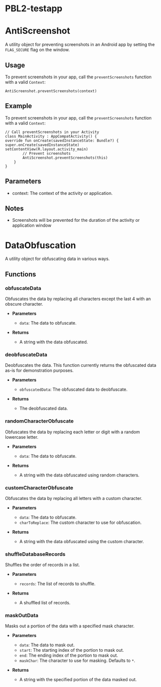 # PBL2-testapp
# AntiScreenshot

A utility object for preventing screenshots in an Android app by setting the `FLAG_SECURE` flag on the window.

## Usage

To prevent screenshots in your app, call the `preventScreenshots` function with a valid `Context`:

```
AntiScreenshot.preventScreenshots(context)
```

## Example

To prevent screenshots in your app, call the `preventScreenshots` function with a valid `Context`:

```
// Call preventScreenshots in your Activity
class MainActivity : AppCompatActivity() {
override fun onCreate(savedInstanceState: Bundle?) {
super.onCreate(savedInstanceState)
setContentView(R.layout.activity_main)
        // Prevent screenshots
        AntiScreenshot.preventScreenshots(this)
    }
}
```

## Parameters

- context: The context of the activity or application.

## Notes

- Screenshots will be prevented for the duration of the activity or application window

# DataObfuscation

A utility object for obfuscating data in various ways.

## Functions

### obfuscateData

Obfuscates the data by replacing all characters except the last 4 with an obscure character.

- **Parameters**
    - `data`: The data to obfuscate.

- **Returns**
    - A string with the data obfuscated.

### deobfuscateData

Deobfuscates the data. This function currently returns the obfuscated data as-is for demonstration purposes.

- **Parameters**
    - `obfuscatedData`: The obfuscated data to deobfuscate.

- **Returns**
    - The deobfuscated data.

### randomCharacterObfuscate

Obfuscates the data by replacing each letter or digit with a random lowercase letter.

- **Parameters**
    - `data`: The data to obfuscate.

- **Returns**
    - A string with the data obfuscated using random characters.

### customCharacterObfuscate

Obfuscates the data by replacing all letters with a custom character.

- **Parameters**
    - `data`: The data to obfuscate.
    - `charToReplace`: The custom character to use for obfuscation.

- **Returns**
    - A string with the data obfuscated using the custom character.

### shuffleDatabaseRecords

Shuffles the order of records in a list.

- **Parameters**
    - `records`: The list of records to shuffle.

- **Returns**
    - A shuffled list of records.

### maskOutData

Masks out a portion of the data with a specified mask character.

- **Parameters**
    - `data`: The data to mask out.
    - `start`: The starting index of the portion to mask out.
    - `end`: The ending index of the portion to mask out.
    - `maskChar`: The character to use for masking. Defaults to `*`.

- **Returns**
    - A string with the specified portion of the data masked out.

